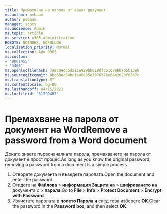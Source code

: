 ```yaml
---
title: Премахване на парола от вашия документ
ms.author: pebaum
author: pebaum
manager: scotv
ms.audience: Admin
ms.topic: article
ms.service: o365-administration
ROBOTS: NOINDEX, NOFOLLOW
localization_priority: Normal
ms.collection: Adm_O365
ms.custom:
- "9001455"
- "3466"
ms.openlocfilehash: 7a8c0edcbd511e929bb618dfc51d79bb7b5b13e0
ms.sourcegitcommit: 8bc60ec34bc1e40685e3976576e04a2623f63a7c
ms.translationtype: MT
ms.contentlocale: bg-BG
ms.lasthandoff: 04/15/2021
ms.locfileid: "51799402"
---
```

# <a name="remove-a-password-from-a-word-document"></a><span data-ttu-id="e6aac-102">Премахване на парола от документ на Word</span><span class="sxs-lookup"><span data-stu-id="e6aac-102">Remove a password from a Word document</span></span>

<span data-ttu-id="e6aac-103">Докато знаете първоначалната парола, премахването на парола от документ е прост процес.</span><span class="sxs-lookup"><span data-stu-id="e6aac-103">As long as you know the original password, removing a password from a document is a simple process.</span></span>

1. <span data-ttu-id="e6aac-104">Отворете документа и въведете паролата.</span><span class="sxs-lookup"><span data-stu-id="e6aac-104">Open the document and enter the password.</span></span>
2. <span data-ttu-id="e6aac-105">Отидете на **Файлова**  >  **информация Защита на**  >  **шифроването на** документа с  >  **парола**.</span><span class="sxs-lookup"><span data-stu-id="e6aac-105">Go to **File** > **Info** > **Protect Document** > **Encrypt with Password**.</span></span>
3. <span data-ttu-id="e6aac-106">Изчистете паролата в **полето Парола и** след това изберете **OK**.</span><span class="sxs-lookup"><span data-stu-id="e6aac-106">Clear the password in the **Password box**, and then select **OK**.</span></span>